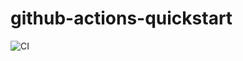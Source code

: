 # github-actions-quickstart
![CI](https://github.com/ainslee-c/github-actions-quickstart/actions/workflows/ci.yml/badge.svg)
